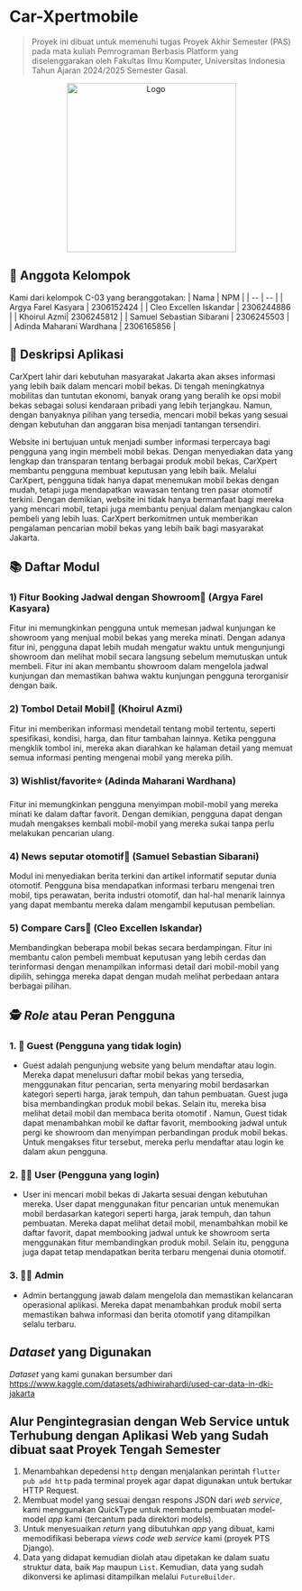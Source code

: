 # Car-Xpertmobile
> 

> Proyek ini dibuat untuk memenuhi tugas Proyek Akhir Semester (PAS) pada mata kuliah Pemrograman Berbasis Platform yang diselenggarakan oleh Fakultas Ilmu Komputer, Universitas Indonesia Tahun Ajaran 2024/2025 Semester Gasal.

<p align="center">
  <img src="static/images/logoreadme.png" alt="Logo" width="300" />
</p>

## 👥 Anggota Kelompok
Kami dari kelompok C-03 yang beranggotakan:
| Nama | NPM | 
| -- | -- | 
| Argya Farel Kasyara | 2306152424 | 
| Cleo Excellen Iskandar | 2306244886 | 
| Khoirul Azmi| 2306245812 | 
| Samuel Sebastian Sibarani | 2306245503 | 
| Adinda Maharani Wardhana | 2306165856 | 

## 📜 Deskripsi Aplikasi
CarXpert lahir dari kebutuhan masyarakat Jakarta akan akses informasi yang lebih baik dalam mencari mobil bekas. Di tengah meningkatnya mobilitas dan tuntutan ekonomi, banyak orang yang beralih ke opsi mobil bekas sebagai solusi kendaraan pribadi yang lebih terjangkau. Namun, dengan banyaknya pilihan yang tersedia, mencari mobil bekas yang sesuai dengan kebutuhan dan anggaran bisa menjadi tantangan tersendiri.

Website ini bertujuan untuk menjadi sumber informasi terpercaya bagi pengguna yang ingin membeli mobil bekas. Dengan menyediakan data yang lengkap dan transparan tentang berbagai produk mobil bekas, CarXpert membantu pengguna membuat keputusan yang lebih baik. Melalui CarXpert, pengguna tidak hanya dapat menemukan mobil bekas dengan mudah, tetapi juga mendapatkan wawasan tentang tren pasar otomotif terkini. Dengan demikian, website ini tidak hanya bermanfaat bagi mereka yang mencari mobil, tetapi juga membantu penjual dalam menjangkau calon pembeli yang lebih luas. CarXpert berkomitmen untuk memberikan pengalaman pencarian mobil bekas yang lebih baik bagi masyarakat Jakarta.

## 📚 Daftar Modul
### 1) Fitur Booking Jadwal dengan Showroom📝 (Argya Farel Kasyara)
Fitur ini memungkinkan pengguna untuk memesan jadwal kunjungan ke showroom yang menjual mobil bekas yang mereka minati. Dengan adanya fitur ini, pengguna dapat lebih mudah mengatur waktu untuk mengunjungi showroom dan melihat mobil secara langsung sebelum memutuskan untuk membeli. Fitur ini akan membantu showroom dalam mengelola jadwal kunjungan dan memastikan bahwa waktu kunjungan pengguna terorganisir dengan baik.
### 2) Tombol Detail Mobil🔘 (Khoirul Azmi)
Fitur ini memberikan informasi mendetail tentang mobil tertentu, seperti spesifikasi, kondisi, harga, dan fitur tambahan lainnya. Ketika pengguna mengklik tombol ini, mereka akan diarahkan ke halaman detail yang memuat semua informasi penting mengenai mobil yang mereka pilih.
### 3) Wishlist/favorite⭐ (Adinda Maharani Wardhana)
Fitur ini memungkinkan pengguna menyimpan mobil-mobil yang mereka minati ke dalam daftar favorit. Dengan demikian, pengguna dapat dengan mudah mengakses kembali mobil-mobil yang mereka sukai tanpa perlu melakukan pencarian ulang.
### 4) News seputar otomotif📰 (Samuel Sebastian Sibarani)
Modul ini menyediakan berita terkini dan artikel informatif seputar dunia otomotif. Pengguna bisa mendapatkan informasi terbaru mengenai tren mobil, tips perawatan, berita industri otomotif, dan hal-hal menarik lainnya yang dapat membantu mereka dalam mengambil keputusan pembelian.
### 5) Compare Cars📲 (Cleo Excellen Iskandar)
Membandingkan beberapa mobil bekas secara berdampingan. Fitur ini membantu calon pembeli membuat keputusan yang lebih cerdas dan terinformasi dengan menampilkan informasi detail dari mobil-mobil yang dipilih, sehingga mereka dapat dengan mudah melihat perbedaan antara berbagai pilihan.


## 🕵️ *Role* atau Peran Pengguna 
### 1. 👤 Guest (Pengguna yang tidak login)
- Guest adalah pengunjung website yang belum mendaftar atau login. Mereka dapat menelusuri daftar mobil bekas yang tersedia, menggunakan fitur pencarian, serta menyaring mobil berdasarkan kategori seperti harga, jarak tempuh, dan tahun pembuatan. Guest juga bisa membandingkan produk mobil bekas. Selain itu, mereka bisa melihat detail mobil dan membaca berita otomotif . Namun, Guest tidak dapat menambahkan mobil ke daftar favorit, membooking jadwal untuk pergi ke showroom dan menyimpan perbandingan produk mobil bekas. Untuk mengakses fitur tersebut, mereka perlu mendaftar atau login ke dalam akun pengguna.

### 2. 👨‍💻 User (Pengguna yang login)
- User ini mencari mobil bekas di Jakarta sesuai dengan kebutuhan mereka. User dapat menggunakan fitur pencarian untuk menemukan mobil berdasarkan kategori seperti harga, jarak tempuh, dan tahun pembuatan. Mereka dapat melihat detail mobil, menambahkan mobil ke daftar favorit, dapat membooking jadwal untuk ke showroom serta menggunakan fitur membandingkan produk mobil. Selain itu, pengguna juga dapat tetap mendapatkan berita terbaru mengenai dunia otomotif.

### 3. 👩‍💻 Admin
- Admin bertanggung jawab dalam mengelola dan memastikan kelancaran operasional aplikasi. Mereka dapat menambahkan produk mobil serta memastikan bahwa informasi dan berita otomotif yang ditampilkan selalu terbaru.
  
##  *Dataset* yang Digunakan
*Dataset* yang kami gunakan bersumber dari https://www.kaggle.com/datasets/adhiwirahardi/used-car-data-in-dki-jakarta  

## Alur Pengintegrasian dengan Web Service untuk Terhubung dengan Aplikasi Web yang Sudah dibuat saat Proyek Tengah Semester
1. Menambahkan depedensi `http` dengan menjalankan perintah `flutter pub add http` pada terminal proyek agar dapat digunakan untuk bertukar HTTP Request.
2. Membuat model yang sesuai dengan respons JSON dari *web service*, kami menggunakan QuickType untuk membantu pembuatan model-model *app* kami (tercantum pada direktori models).
3. Untuk menyesuaikan *return* yang dibutuhkan *app* yang dibuat, kami memodifikasi beberapa *views code web service* kami (proyek PTS Django).
4. Data yang didapat kemudian diolah atau dipetakan ke dalam suatu struktur data, baik `Map` maupun `List`. Kemudian, data yang sudah dikonversi ke aplimasi ditampilkan melalui `FutureBuilder`.

